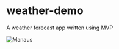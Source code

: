 # weather-demo
A weather forecast app written using MVP

![Manaus](/screenshots/Screenshot_2018-08-04-20-28-08--703579033.png?raw=true "Manaus")
